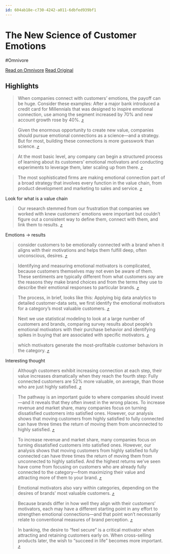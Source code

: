```yaml
---
id: 604ab18e-c730-4242-a011-6dbfed939bf1
---
```


# The New Science of Customer Emotions
#Omnivore

[Read on Omnivore](https://omnivore.app/me/the-new-science-of-customer-emotions-1927e870018)
[Read Original](https://hbr.org/2015/11/the-new-science-of-customer-emotions)

## Highlights

> When companies connect with customers’ emotions, the payoff can be huge. Consider these examples: After a major bank introduced a credit card for Millennials that was designed to inspire emotional connection, use among the segment increased by 70% and new account growth rose by 40%. [⤴️](https://omnivore.app/me/the-new-science-of-customer-emotions-1927e870018#e4c4f9f7-5228-471b-beb4-e9770f691d41)  

> Given the enormous opportunity to create new value, companies should pursue emotional connections as a science—and a strategy. But for most, building these connections is more guesswork than science. [⤴️](https://omnivore.app/me/the-new-science-of-customer-emotions-1927e870018#bd94b35f-f918-4579-a751-d4e519b51724)  

> At the most basic level, any company can begin a structured process of learning about its customers’ emotional motivators and conducting experiments to leverage them, later scaling up from there. [⤴️](https://omnivore.app/me/the-new-science-of-customer-emotions-1927e870018#b362f243-800a-4867-b77f-f2cdef270f65)  

> The most sophisticated firms are making emotional connection part of a broad strategy that involves every function in the value chain, from product development and marketing to sales and service. [⤴️](https://omnivore.app/me/the-new-science-of-customer-emotions-1927e870018#5c626f29-486e-4e92-9bc5-60a4c7e3763e)  

Look for what is a value chain

> Our research stemmed from our frustration that companies we worked with knew customers’ emotions were important but couldn’t figure out a consistent way to define them, connect with them, and link them to results. [⤴️](https://omnivore.app/me/the-new-science-of-customer-emotions-1927e870018#59a9c677-6c73-4967-a53a-5f339d78e07a)  

Emotions → results 

> consider customers to be emotionally connected with a brand when it aligns with their motivations and helps them fulfill deep, often unconscious, desires. [⤴️](https://omnivore.app/me/the-new-science-of-customer-emotions-1927e870018#b01c5a44-e9e1-4516-a7c1-91c18a353b9e)  

> Identifying and measuring emotional motivators is complicated, because customers themselves may not even be aware of them. These sentiments are typically different from what customers _say_ are the reasons they make brand choices and from the terms they use to describe their emotional responses to particular brands. [⤴️](https://omnivore.app/me/the-new-science-of-customer-emotions-1927e870018#af583f57-cf0f-4e84-9227-61cef11e09fc)  

> The process, in brief, looks like this: Applying big data analytics to detailed customer-data sets, we first identify the emotional motivators for a category’s most valuable customers. [⤴️](https://omnivore.app/me/the-new-science-of-customer-emotions-1927e870018#18d8815a-f306-46cd-9220-01272404d55d)  

> Next we use statistical modeling to look at a large number of customers and brands, comparing survey results about people’s emotional motivators with their purchase behavior and identifying spikes in buying that are associated with specific motivators. [⤴️](https://omnivore.app/me/the-new-science-of-customer-emotions-1927e870018#812a5085-1f6b-488d-a0c5-33bf13fb8781)  

> which motivators generate the most-profitable customer behaviors in the category. [⤴️](https://omnivore.app/me/the-new-science-of-customer-emotions-1927e870018#57af8ae5-2530-4dff-b438-1cbc7e234c7f)  

Interesting thought 

> Although customers exhibit increasing connection at each step, their value increases dramatically when they reach the fourth step: Fully connected customers are 52% more valuable, on average, than those who are just highly satisfied. [⤴️](https://omnivore.app/me/the-new-science-of-customer-emotions-1927e870018#bd201521-ab2d-4200-af2a-6f4f7bfeae73)  

> The pathway is an important guide to where companies should invest—and it reveals that they often invest in the wrong places. To increase revenue and market share, many companies focus on turning dissatisfied customers into satisfied ones. However, our analysis shows that moving customers from highly satisfied to fully connected can have three times the return of moving them from unconnected to highly satisfied. [⤴️](https://omnivore.app/me/the-new-science-of-customer-emotions-1927e870018#4faf0bfb-6973-4306-91ed-58c79befc47c)  

> To increase revenue and market share, many companies focus on turning dissatisfied customers into satisfied ones. However, our analysis shows that moving customers from highly satisfied to fully connected can have three times the return of moving them from unconnected to highly satisfied. And the highest returns we’ve seen have come from focusing on customers who are already fully connected to the category—from maximizing their value and attracting more of them to your brand. [⤴️](https://omnivore.app/me/the-new-science-of-customer-emotions-1927e870018#34b9fbe6-d42c-4c13-a4da-12f6cf656bb8)  

> Emotional motivators also vary within categories, depending on the desires of brands’ most valuable customers. [⤴️](https://omnivore.app/me/the-new-science-of-customer-emotions-1927e870018#fb74bcdf-a04b-47ab-8314-91bbebbb54ef)  

> Because brands differ in how well they align with their customers’ motivators, each may have a different starting point in any effort to strengthen emotional connections—and that point won’t necessarily relate to conventional measures of brand perception. [⤴️](https://omnivore.app/me/the-new-science-of-customer-emotions-1927e870018#1820b987-d1d9-4791-a646-f6efaa7171fa)  

> In banking, the desire to “feel secure” is a critical motivator when attracting and retaining customers early on. When cross-selling products later, the wish to “succeed in life” becomes more important. [⤴️](https://omnivore.app/me/the-new-science-of-customer-emotions-1927e870018#3841a96f-7376-4eb6-9321-14f0245bfef3)  

